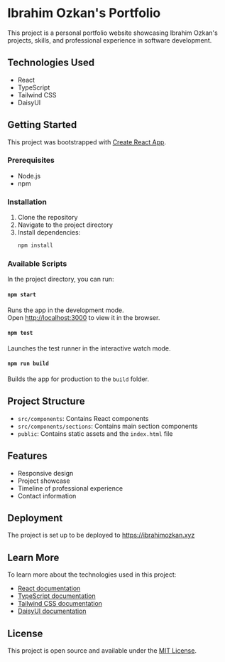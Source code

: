 # Ibrahim Ozkan's Portfolio

This project is a personal portfolio website showcasing Ibrahim Ozkan's projects, skills, and professional experience in software development.

## Technologies Used

- React
- TypeScript
- Tailwind CSS
- DaisyUI

## Getting Started

This project was bootstrapped with [Create React App](https://github.com/facebook/create-react-app).

### Prerequisites

- Node.js
- npm

### Installation

1. Clone the repository
2. Navigate to the project directory
3. Install dependencies:
   ```bash
   npm install
   ```

### Available Scripts

In the project directory, you can run:

#### `npm start`

Runs the app in the development mode.\
Open [http://localhost:3000](http://localhost:3000) to view it in the browser.

#### `npm test`

Launches the test runner in the interactive watch mode.

#### `npm run build`

Builds the app for production to the `build` folder.

## Project Structure

- `src/components`: Contains React components
- `src/components/sections`: Contains main section components
- `public`: Contains static assets and the `index.html` file

## Features

- Responsive design
- Project showcase
- Timeline of professional experience
- Contact information

## Deployment

The project is set up to be deployed to https://ibrahimozkan.xyz

## Learn More

To learn more about the technologies used in this project:

- [React documentation](https://reactjs.org/)
- [TypeScript documentation](https://www.typescriptlang.org/)
- [Tailwind CSS documentation](https://tailwindcss.com/)
- [DaisyUI documentation](https://daisyui.com/)

## License

This project is open source and available under the [MIT License](LICENSE).
